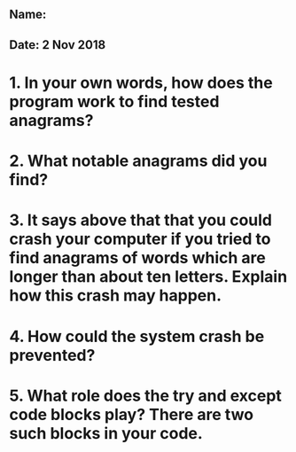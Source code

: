 ## Name:
## Date: 2 Nov 2018


# 1. In your own words, how does the program work to find tested anagrams?

# 2. What notable anagrams did you find?

# 3. It says above that that you could crash your computer if you tried to find anagrams of words which are longer than about ten letters. Explain how this crash may happen.

# 4. How could the system crash be prevented?

# 5. What role does the try and except code blocks play? There are two such blocks in your code.

